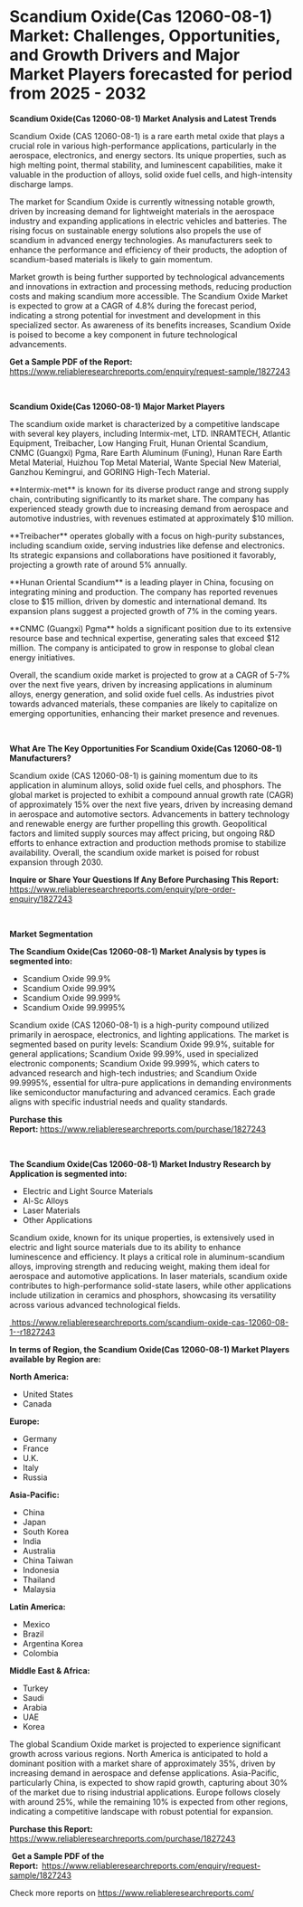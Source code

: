 <p><h1>Scandium Oxide(Cas 12060-08-1) Market: Challenges, Opportunities, and Growth Drivers and Major Market Players forecasted for period from 2025 - 2032</h1></p><p><strong>Scandium Oxide(Cas 12060-08-1) Market Analysis and Latest Trends</strong></p>
<p><p>Scandium Oxide (CAS 12060-08-1) is a rare earth metal oxide that plays a crucial role in various high-performance applications, particularly in the aerospace, electronics, and energy sectors. Its unique properties, such as high melting point, thermal stability, and luminescent capabilities, make it valuable in the production of alloys, solid oxide fuel cells, and high-intensity discharge lamps.</p><p>The market for Scandium Oxide is currently witnessing notable growth, driven by increasing demand for lightweight materials in the aerospace industry and expanding applications in electric vehicles and batteries. The rising focus on sustainable energy solutions also propels the use of scandium in advanced energy technologies. As manufacturers seek to enhance the performance and efficiency of their products, the adoption of scandium-based materials is likely to gain momentum.</p><p>Market growth is being further supported by technological advancements and innovations in extraction and processing methods, reducing production costs and making scandium more accessible. The Scandium Oxide Market is expected to grow at a CAGR of 4.8% during the forecast period, indicating a strong potential for investment and development in this specialized sector. As awareness of its benefits increases, Scandium Oxide is poised to become a key component in future technological advancements.</p></p>
<p><strong>Get a Sample PDF of the Report:&nbsp;</strong> <a href="https://www.reliableresearchreports.com/enquiry/request-sample/1827243?utm_campaign=2030&utm_medium=2&utm_source=Github&utm_content=ia&utm_term=03022025&utm_id=scandium-oxidecas-12060-08-1">https://www.reliableresearchreports.com/enquiry/request-sample/1827243</a></p>
<p>&nbsp;</p>
<p><strong>Scandium Oxide(Cas 12060-08-1) Major Market Players</strong></p>
<p><p>The scandium oxide market is characterized by a competitive landscape with several key players, including Intermix-met, LTD. INRAMTECH, Atlantic Equipment, Treibacher, Low Hanging Fruit, Hunan Oriental Scandium, CNMC (Guangxi) Pgma, Rare Earth Aluminum (Funing), Hunan Rare Earth Metal Material, Huizhou Top Metal Material, Wante Special New Material, Ganzhou Kemingrui, and GORING High-Tech Material. </p><p>**Intermix-met** is known for its diverse product range and strong supply chain, contributing significantly to its market share. The company has experienced steady growth due to increasing demand from aerospace and automotive industries, with revenues estimated at approximately $10 million.</p><p>**Treibacher** operates globally with a focus on high-purity substances, including scandium oxide, serving industries like defense and electronics. Its strategic expansions and collaborations have positioned it favorably, projecting a growth rate of around 5% annually.</p><p>**Hunan Oriental Scandium** is a leading player in China, focusing on integrating mining and production. The company has reported revenues close to $15 million, driven by domestic and international demand. Its expansion plans suggest a projected growth of 7% in the coming years.</p><p>**CNMC (Guangxi) Pgma** holds a significant position due to its extensive resource base and technical expertise, generating sales that exceed $12 million. The company is anticipated to grow in response to global clean energy initiatives.</p><p>Overall, the scandium oxide market is projected to grow at a CAGR of 5-7% over the next five years, driven by increasing applications in aluminum alloys, energy generation, and solid oxide fuel cells. As industries pivot towards advanced materials, these companies are likely to capitalize on emerging opportunities, enhancing their market presence and revenues.</p></p>
<p>&nbsp;</p>
<p><strong>What Are The Key Opportunities For Scandium Oxide(Cas 12060-08-1) Manufacturers?</strong></p>
<p><p>Scandium oxide (CAS 12060-08-1) is gaining momentum due to its application in aluminum alloys, solid oxide fuel cells, and phosphors. The global market is projected to exhibit a compound annual growth rate (CAGR) of approximately 15% over the next five years, driven by increasing demand in aerospace and automotive sectors. Advancements in battery technology and renewable energy are further propelling this growth. Geopolitical factors and limited supply sources may affect pricing, but ongoing R&D efforts to enhance extraction and production methods promise to stabilize availability. Overall, the scandium oxide market is poised for robust expansion through 2030.</p></p>
<p><strong>Inquire or Share Your Questions If Any Before Purchasing This Report:</strong> <a href="https://www.reliableresearchreports.com/enquiry/pre-order-enquiry/1827243?utm_campaign=2030&utm_medium=2&utm_source=Github&utm_content=ia&utm_term=03022025&utm_id=scandium-oxidecas-12060-08-1">https://www.reliableresearchreports.com/enquiry/pre-order-enquiry/1827243</a></p>
<p>&nbsp;</p>
<p><strong>Market Segmentation</strong></p>
<p><strong>The Scandium Oxide(Cas 12060-08-1) Market Analysis by types is segmented into:</strong></p>
<p><ul><li>Scandium Oxide 99.9%</li><li>Scandium Oxide 99.99%</li><li>Scandium Oxide 99.999%</li><li>Scandium Oxide 99.9995%</li></ul></p>
<p><p>Scandium oxide (CAS 12060-08-1) is a high-purity compound utilized primarily in aerospace, electronics, and lighting applications. The market is segmented based on purity levels: Scandium Oxide 99.9%, suitable for general applications; Scandium Oxide 99.99%, used in specialized electronic components; Scandium Oxide 99.999%, which caters to advanced research and high-tech industries; and Scandium Oxide 99.9995%, essential for ultra-pure applications in demanding environments like semiconductor manufacturing and advanced ceramics. Each grade aligns with specific industrial needs and quality standards.</p></p>
<p><strong>Purchase this Report:&nbsp;</strong><a href="https://www.reliableresearchreports.com/purchase/1827243?utm_campaign=2030&utm_medium=2&utm_source=Github&utm_content=ia&utm_term=03022025&utm_id=scandium-oxidecas-12060-08-1">https://www.reliableresearchreports.com/purchase/1827243</a></p>
<p>&nbsp;</p>
<p><strong>The Scandium Oxide(Cas 12060-08-1) Market Industry Research by Application is segmented into:</strong></p>
<p><ul><li>Electric and Light Source Materials</li><li>Al-Sc Alloys</li><li>Laser Materials</li><li>Other Applications</li></ul></p>
<p><p>Scandium oxide, known for its unique properties, is extensively used in electric and light source materials due to its ability to enhance luminescence and efficiency. It plays a critical role in aluminum-scandium alloys, improving strength and reducing weight, making them ideal for aerospace and automotive applications. In laser materials, scandium oxide contributes to high-performance solid-state lasers, while other applications include utilization in ceramics and phosphors, showcasing its versatility across various advanced technological fields.</p></p>
<p><a href="https://www.reliableresearchreports.com/scandium-oxide-cas-12060-08-1--r1827243?utm_campaign=2030&utm_medium=2&utm_source=Github&utm_content=ia&utm_term=03022025&utm_id=scandium-oxidecas-12060-08-1">&nbsp;https://www.reliableresearchreports.com/scandium-oxide-cas-12060-08-1--r1827243</a></p>
<p><strong>In terms of Region, the Scandium Oxide(Cas 12060-08-1) Market Players available by Region are:</strong></p>
<p>
    <p> <strong> North America: </strong>
        <ul>
            <li>United States</li>
            <li>Canada</li>
        </ul>
        </p> 
    <p> <strong> Europe: </strong>
        <ul>
            <li>Germany</li>
            <li>France</li>
            <li>U.K.</li>
            <li>Italy</li>
            <li>Russia</li>
        </ul>
        </p> 
    <p> <strong> Asia-Pacific: </strong>
        <ul>
            <li>China</li>
            <li>Japan</li>
            <li>South Korea</li>
            <li>India</li>
            <li>Australia</li>
            <li>China Taiwan</li>
            <li>Indonesia</li>
            <li>Thailand</li>
            <li>Malaysia</li>
        </ul>
        </p> 
    <p> <strong> Latin America: </strong>
        <ul>
            <li>Mexico</li>
            <li>Brazil</li>
            <li>Argentina Korea</li>
            <li>Colombia</li>
        </ul>
        </p> 
    <p> <strong> Middle East & Africa: </strong>
        <ul>
            <li>Turkey</li>
            <li>Saudi</li>
            <li>Arabia</li>
            <li>UAE</li>
            <li>Korea</li>
        </ul>
    </p>
    </p>
<p><p>The global Scandium Oxide market is projected to experience significant growth across various regions. North America is anticipated to hold a dominant position with a market share of approximately 35%, driven by increasing demand in aerospace and defense applications. Asia-Pacific, particularly China, is expected to show rapid growth, capturing about 30% of the market due to rising industrial applications. Europe follows closely with around 25%, while the remaining 10% is expected from other regions, indicating a competitive landscape with robust potential for expansion.</p></p>
<p><strong>Purchase this Report: </strong><a href="https://www.reliableresearchreports.com/purchase/1827243?utm_campaign=2030&utm_medium=2&utm_source=Github&utm_content=ia&utm_term=03022025&utm_id=scandium-oxidecas-12060-08-1">https://www.reliableresearchreports.com/purchase/1827243</a></p>
<p>&nbsp;<strong>Get a Sample PDF of the Report:&nbsp;&nbsp;</strong><a href="https://www.reliableresearchreports.com/enquiry/request-sample/1827243?utm_campaign=2030&utm_medium=2&utm_source=Github&utm_content=ia&utm_term=03022025&utm_id=scandium-oxidecas-12060-08-1">https://www.reliableresearchreports.com/enquiry/request-sample/1827243</a></p>
<p><strong></strong></p>
<p>Check more reports on <a href="https://www.reliableresearchreports.com/?utm_campaign=2030&utm_medium=2&utm_source=Github&utm_content=ia&utm_term=03022025&utm_id=scandium-oxidecas-12060-08-1">https://www.reliableresearchreports.com/</a></p>